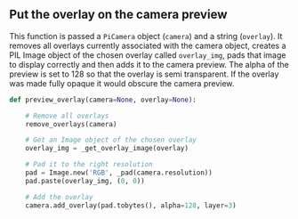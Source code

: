 ## Put the overlay on the camera preview

This function is passed a `PiCamera` object (`camera`) and a string (`overlay`). It removes all overlays currently associated with the camera object, creates a PIL Image object of the chosen overlay called `overlay_img`, pads that image to display correctly and then adds it to the camera preview. The alpha of the preview is set to 128 so that the overlay is semi transparent. If the overlay was made fully opaque it would obscure the camera preview.

```python
def preview_overlay(camera=None, overlay=None):

    # Remove all overlays
    remove_overlays(camera)

    # Get an Image object of the chosen overlay
    overlay_img = _get_overlay_image(overlay)

    # Pad it to the right resolution
    pad = Image.new('RGB', _pad(camera.resolution))
    pad.paste(overlay_img, (0, 0))

    # Add the overlay
    camera.add_overlay(pad.tobytes(), alpha=128, layer=3)
```

